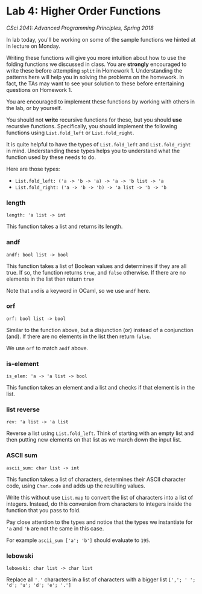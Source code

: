 # Lab 4: Higher Order Functions

*CSci 2041: Advanced Programming Principles, Spring 2018*

In lab today, you'll be working on some of the sample functions we
hinted at in lecture on Monday.

Writing these functions will give you more intuition about how to use
the folding functions we discussed in class.  You are **strongly**
encouraged to write these before attempting ``split`` in Homework 1.
Understanding the patterns here will help you in solving the problems
on the homework.  In fact, the TAs may want to see your solution to
these before entertaining questions on Homework 1.

You are encouraged to implement these functions by working with others
in the lab, or by yourself.

You should not **write** recursive functions for these, but you should
**use** recursive functions.  Specifically, you should implement the
following functions using ``List.fold_left`` or ``List.fold_right``.

It is quite helpful to have the types of ``List.fold_left`` and
``List.fold_right`` in mind.  Understanding these types helps you to
understand what the function used by these needs to do.

Here are those types:

- ``List.fold_left: ('a -> 'b -> 'a) -> 'a -> 'b list -> 'a``
- ``List.fold_right: ('a -> 'b -> 'b) -> 'a list -> 'b -> 'b``


### length

``length: 'a list -> int``

This function takes a list and returns its length.

### andf

``andf: bool list -> bool``

This function takes a list of Boolean values and determines if they
are all true.  If so, the function returns ``true``, and ``false``
otherwise.  If there are no elements in the list then return ``true``

Note that ``and`` is a keyword in OCaml, so we use ``andf`` here.

### orf

``orf: bool list -> bool``

Similar to the function above, but a disjunction (or) instead of a
conjunction (and).  If there are no elements in the list then return
``false``. 

We use ``orf`` to match ``andf`` above.

### is-element

``is_elem: 'a -> 'a list -> bool``

This function takes an element and a list and checks if that element
is in the list.

### list reverse

``rev: 'a list -> 'a list``

Reverse a list using ``List.fold_left``.  Think of starting with an
empty list and then putting new elements on that list as we march down
the input list.


### ASCII sum

``ascii_sum: char list -> int``

This function takes a list of characters, determines their ASCII
character code, using ``Char.code`` and adds up the resulting values.

Write this without use ``List.map`` to convert the list of characters
into a list of integers.  Instead, do this conversion from characters
to integers inside the function that you pass to fold.

Pay close attention to the types and notice that the types we
instantiate for ``'a`` and ``'b`` are not the same in this case.

For example ``ascii_sum ['a'; 'b']`` should evaluate to ``195``.


### lebowski

``lebowski: char list -> char list``

Replace all ``'.'`` characters in a list of characters with
a bigger list ``[','; ' '; 'd'; 'u'; 'd'; 'e'; '.']``
 
 
